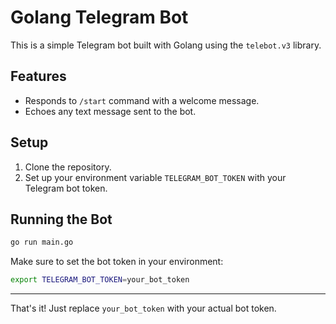 # Golang Telegram Bot

This is a simple Telegram bot built with Golang using the `telebot.v3` library.

## Features
- Responds to `/start` command with a welcome message.
- Echoes any text message sent to the bot.

## Setup

1. Clone the repository.
2. Set up your environment variable `TELEGRAM_BOT_TOKEN` with your Telegram bot token.

## Running the Bot

```bash
go run main.go
```

Make sure to set the bot token in your environment:

```bash
export TELEGRAM_BOT_TOKEN=your_bot_token
```

---

That's it! Just replace `your_bot_token` with your actual bot token.
